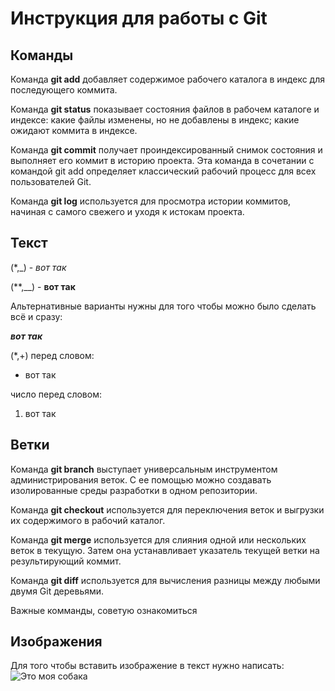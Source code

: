 # Инструкция для работы с Git
## Команды
Команда **git add** добавляет содержимое рабочего каталога в индекс для последующего коммита.

Команда **git status** показывает состояния файлов в рабочем каталоге и индексе: какие файлы изменены, но не добавлены в индекс; какие ожидают коммита в индексе.

Команда **git commit** получает проиндексированный снимок состояния и выполняет его коммит в историю проекта. Эта команда в сочетании с командой git add определяет классический рабочий процесс для всех пользователей Git.

Команда **git log** используется для просмотра истории коммитов, начиная с самого свежего и уходя к истокам проекта.

## Текст
(*,_) - *вот так*

(**,__) - **вот так**

Альтернативные варианты нужны для того чтобы можно было сделать всё и сразу:

*__вот так__*

(*,+) перед словом:

* вот так

число перед словом:

1. вот так

## Ветки
Команда **git branch** выступает универсальным инструментом администрирования веток. С ее помощью можно создавать изолированные среды разработки в одном репозитории.

Команда **git checkout** используется для переключения веток и выгрузки их содержимого в рабочий каталог.

Команда **git merge** используется для слияния одной или нескольких веток в текущую. Затем она устанавливает указатель текущей ветки на результирующий коммит.

Команда **git diff** используется для вычисления разницы между любыми двумя Git деревьями.

Важные комманды, советую ознакомиться
## Изображения
Для того чтобы вставить изображение в текст нужно написать:
![Это моя собака](dog.jpg)
